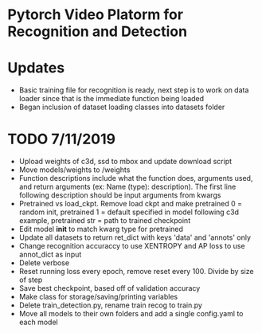# Pytorch Video Platorm for Recognition and Detection

# Updates
- Basic training file for recognition is ready, next step is to work on data loader since that is the immediate function being loaded
- Began inclusion of dataset loading classes into datasets folder


# TODO 7/11/2019
* Upload weights of c3d, ssd to mbox and update download script
* Move models/weights to /weights
* Function descriptions include what the function does, arguments used, and return arguments (ex: Name (type): description). The first line following description should be input arguments from kwargs
* Pretrained vs load\_ckpt. Remove load ckpt and make pretrained 0 = random init, pretrained 1 = default specified in model following c3d example, pretrained str = path to trained checkpoint
* Edit model __init__ to match kwarg type for pretrained
* Update all datasets to return ret\_dict with keys 'data' and 'annots' only
* Change recognition accuraccy to use XENTROPY and AP loss to use annot\_dict as input
* Delete verbose
* Reset running loss every epoch, remove reset every 100. Divide by size of step
* Save best checkpoint, based off of validation accuracy
* Make class for storage/saving/printing variables
* Delete train\_detection.py, rename train recog to train.py
* Move all models to their own folders and add a single config.yaml to each model  
